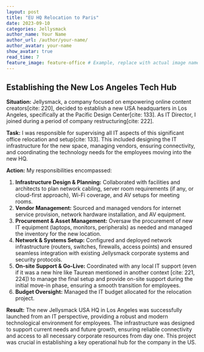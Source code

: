 ```yaml
---
layout: post
title: "EU HQ Relocation to Paris"
date: 2023-09-10
categories: Jellysmack
author_name: Your Name
author_url: /author/your-name/
author_avatar: your-name
show_avatar: true
read_time: 7
feature_image: feature-office # Example, replace with actual image name
---
```


## Establishing the New Los Angeles Tech Hub

**Situation:** Jellysmack, a company focused on empowering online content creators[cite: 220], decided to establish a new USA headquarters in Los Angeles, specifically at the Pacific Design Center[cite: 133]. As IT Director, I joined during a period of company restructuring[cite: 222].

**Task:** I was responsible for supervising all IT aspects of this significant office relocation and setup[cite: 133]. This included designing the IT infrastructure for the new space, managing vendors, ensuring connectivity, and coordinating the technology needs for the employees moving into the new HQ.

**Action:**
My responsibilities encompassed:
1.  **Infrastructure Design & Planning:** Collaborated with facilities and architects to plan network cabling, server room requirements (if any, or cloud-first approach), Wi-Fi coverage, and AV setups for meeting rooms.
2.  **Vendor Management:** Sourced and managed vendors for internet service provision, network hardware installation, and AV equipment.
3.  **Procurement & Asset Management:** Oversaw the procurement of new IT equipment (laptops, monitors, peripherals) as needed and managed the inventory for the new location.
4.  **Network & Systems Setup:** Configured and deployed network infrastructure (routers, switches, firewalls, access points) and ensured seamless integration with existing Jellysmack corporate systems and security protocols.
5.  **On-site Support & Go-Live:** Coordinated with any local IT support (even if it was a new hire like Taurean mentioned in another context [cite: 221, 224]) to manage the final setup and provide on-site support during the initial move-in phase, ensuring a smooth transition for employees.
6.  **Budget Oversight:** Managed the IT budget allocated for the relocation project.

**Result:**
The new Jellysmack USA HQ in Los Angeles was successfully launched from an IT perspective, providing a robust and modern technological environment for employees. The infrastructure was designed to support current needs and future growth, ensuring reliable connectivity and access to all necessary corporate resources from day one. This project was crucial in establishing a key operational hub for the company in the US.
